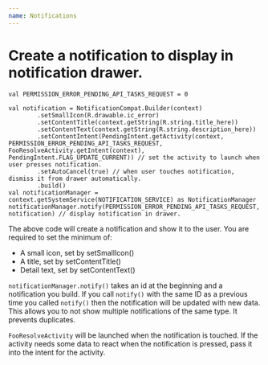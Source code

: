 ```yaml
---
name: Notifications
---
```


# Create a notification to display in notification drawer.

```
val PERMISSION_ERROR_PENDING_API_TASKS_REQUEST = 0

val notification = NotificationCompat.Builder(context)
        .setSmallIcon(R.drawable.ic_error)
        .setContentTitle(context.getString(R.string.title_here))
        .setContentText(context.getString(R.string.description_here))
        .setContentIntent(PendingIntent.getActivity(context, PERMISSION_ERROR_PENDING_API_TASKS_REQUEST, FooResolveActivity.getIntent(context), PendingIntent.FLAG_UPDATE_CURRENT)) // set the activity to launch when user presses notification.
        .setAutoCancel(true) // when user touches notification, dismiss it from drawer automatically.
        .build()
val notificationManager = context.getSystemService(NOTIFICATION_SERVICE) as NotificationManager
notificationManager.notify(PERMISSION_ERROR_PENDING_API_TASKS_REQUEST, notification) // display notification in drawer.
```

The above code will create a notification and show it to the user. You are required to set the minimum of:

* A small icon, set by setSmallIcon()
* A title, set by setContentTitle()
* Detail text, set by setContentText()

`notificationManager.notify()` takes an id at the beginning and a notification you build. If you call `notify()` with the same ID as a previous time you called `notify()` then the notification will be updated with new data. This allows you to not show multiple notifications of the same type. It prevents duplicates.

`FooResolveActivity` will be launched when the notification is touched. If the activity needs some data to react when the notification is pressed, pass it into the intent for the activity.
